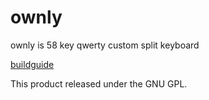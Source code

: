 # ownly

ownly is 58 key qwerty custom split keyboard

[buildguide](https://github.com/Diwamoto/ownly/blob/master/docs/buildguide.md "buildguide")

This product released under the GNU GPL.
